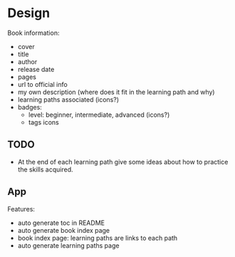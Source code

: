 # Design

Book information:
  - cover
  - title
  - author
  - release date
  - pages
  - url to official info
  - my own description (where does it fit in the learning path and why)
  - learning paths associated (icons?)
  - badges:
    - level: beginner, intermediate, advanced (icons?)
    - tags icons

## TODO

- At the end of each learning path give some ideas about how to practice the skills acquired.

## App

Features:
- auto generate toc in README
- auto generate book index page
- book index page: learning paths are links to each path
- auto generate learning paths page
